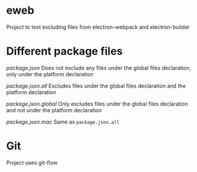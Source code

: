 # eweb
Project to test excluding files from electron-webpack and electron-builder

# Different package files

*package.json*
Does not exclude any files under the global files declaration, only under the platform declaration

*package.json.all*
Excludes files under the global files declaration and the platform declaration

*package.json.global*
Only excludes files under the global files declaration and not under the platform declaration

*package.json.mac*
Same as `package.json.all`

# Git
Project uses git-flow
